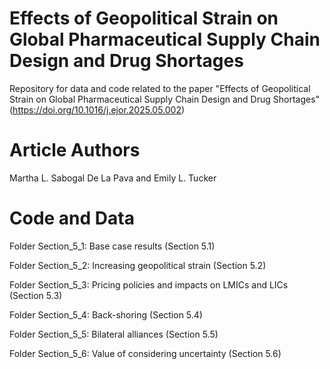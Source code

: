 # Effects of Geopolitical Strain on Global Pharmaceutical Supply Chain Design and Drug Shortages
Repository for data and code related to the paper "Effects of Geopolitical Strain on Global Pharmaceutical Supply Chain Design and Drug Shortages" (https://doi.org/10.1016/j.ejor.2025.05.002)

# Article Authors
Martha L. Sabogal De La Pava and Emily L. Tucker

# Code and Data
Folder Section_5_1: Base case results (Section 5.1)

Folder Section_5_2: Increasing geopolitical strain (Section 5.2)

Folder Section_5_3: Pricing policies and impacts on LMICs and LICs (Section 5.3)

Folder Section_5_4: Back-shoring (Section 5.4)

Folder Section_5_5: Bilateral alliances (Section 5.5)

Folder Section_5_6: Value of considering uncertainty (Section 5.6)
